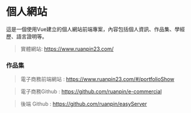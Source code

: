 # 個人網站

這是一個使用Vue建立的個人網站前端專案，內容包括個人資訊、作品集、學經歷、語言證明等。

> 實體網站: https://www.ruanpin23.com/

### 作品集

> 電子商務前端網站 : https://www.ruanpin23.com/#/portfolioShow

> 電子商務Github : https://github.com/ruanpin/e-commercial

> 後端 Github : https://github.com/ruanpin/easyServer


